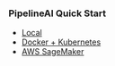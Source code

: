 ### PipelineAI Quick Start
* [Local](local)
* [Docker + Kubernetes](docker-kube)
* [AWS SageMaker](sagemaker)
